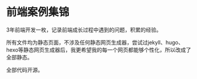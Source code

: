 # 前端案例集锦

3年前端开发一枚，记录前端成长过程中遇到的问题，积累的经验。

所有文件均为静态页面，不涉及任何静态网页生成器，尝试过jekyll、hugo、hexo等静态网页生成器后，我更希望我的每一个网页都能够个性化，所以改成了全部静态。

全部代码开源。